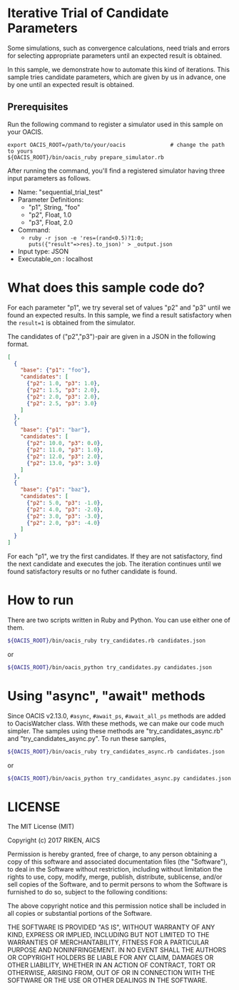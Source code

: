 # Iterative Trial of Candidate Parameters

Some simulations, such as convergence calculations, need trials and errors for selecting appropriate parameters until an expected result is obtained.

In this sample, we demonstrate how to automate this kind of iterations.
This sample tries candidate parameters, which are given by us in advance, one by one until an expected result is obtained.

## Prerequisites

Run the following command to register a simulator used in this sample on your OACIS.

```
export OACIS_ROOT=/path/to/your/oacis              # change the path to yours
${OACIS_ROOT}/bin/oacis_ruby prepare_simulator.rb
```

After running the command, you'll find a registered simulator having three input parameters as follows.

- Name: "sequential_trial_test"
- Parameter Definitions:
    - "p1", String, "foo"
    - "p2", Float, 1.0
    - "p3", Float, 2.0
- Command:
    - `ruby -r json -e 'res=(rand<0.5)?1:0; puts({"result"=>res}.to_json)' > _output.json`
- Input type: JSON
- Executable_on : localhost

# What does this sample code do?

For each parameter "p1", we try several set of values "p2" and "p3" until we found an expected results.
In this sample, we find a result satisfactory when the `result=1` is obtained from the simulator.

The candidates of ("p2","p3")-pair are given in a JSON in the following format.

```candidates.json
[
  {
    "base": {"p1": "foo"},
    "candidates": [
      {"p2": 1.0, "p3": 1.0},
      {"p2": 1.5, "p3": 2.0},
      {"p2": 2.0, "p3": 2.0},
      {"p2": 2.5, "p3": 3.0}
    ]
  },
  {
    "base": {"p1": "bar"},
    "candidates": [
      {"p2": 10.0, "p3": 0.0},
      {"p2": 11.0, "p3": 1.0},
      {"p2": 12.0, "p3": 2.0},
      {"p2": 13.0, "p3": 3.0}
    ]
  },
  {
    "base": {"p1": "baz"},
    "candidates": [
      {"p2": 5.0, "p3": -1.0},
      {"p2": 4.0, "p3": -2.0},
      {"p2": 3.0, "p3": -3.0},
      {"p2": 2.0, "p3": -4.0}
    ]
  }
]
```

For each "p1", we try the first candidates. If they are not satisfactory, find the next candidate and executes the job.
The iteration continues until we found satisfactory results or no futher candidate is found.

# How to run

There are two scripts written in Ruby and Python. You can use either one of them.

```sh
${OACIS_ROOT}/bin/oacis_ruby try_candidates.rb candidates.json
```

or 

```sh
${OACIS_ROOT}/bin/oacis_python try_candidates.py candidates.json
```

# Using "async", "await" methods

Since OACIS v2.13.0, `#async`, `#await_ps`, `#await_all_ps` methods are added to OacisWatcher class.
With these methods, we can make our code much simpler.
The samples using these methods are "try_candidates_async.rb" and "try_candidates_async.py". To run these samples,

```sh
${OACIS_ROOT}/bin/oacis_ruby try_candidates_async.rb candidates.json
```

or

```sh
${OACIS_ROOT}/bin/oacis_python try_candidates_async.py candidates.json
```

# LICENSE

The MIT License (MIT)

Copyright (c) 2017 RIKEN, AICS

Permission is hereby granted, free of charge, to any person obtaining a copy of this software and associated documentation files (the "Software"), to deal in the Software without restriction, including without limitation the rights to use, copy, modify, merge, publish, distribute, sublicense, and/or sell copies of the Software, and to permit persons to whom the Software is furnished to do so, subject to the following conditions:

The above copyright notice and this permission notice shall be included in all copies or substantial portions of the Software.

THE SOFTWARE IS PROVIDED "AS IS", WITHOUT WARRANTY OF ANY KIND, EXPRESS OR IMPLIED, INCLUDING BUT NOT LIMITED TO THE WARRANTIES OF MERCHANTABILITY, FITNESS FOR A PARTICULAR PURPOSE AND NONINFRINGEMENT. IN NO EVENT SHALL THE AUTHORS OR COPYRIGHT HOLDERS BE LIABLE FOR ANY CLAIM, DAMAGES OR OTHER LIABILITY, WHETHER IN AN ACTION OF CONTRACT, TORT OR OTHERWISE, ARISING FROM, OUT OF OR IN CONNECTION WITH THE SOFTWARE OR THE USE OR OTHER DEALINGS IN THE SOFTWARE.

